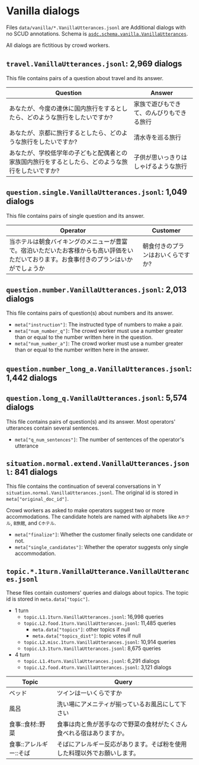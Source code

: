 
# Vanilla dialogs

Files ``data/vanilla/*.VanillaUtterances.jsonl`` are Additional dialogs with no SCUD annotations.
Schema is [``asdc.schema.vanilla.VanillaUtterances``](asdc/schema/vanilla.py).

All dialogs are fictitious by crowd workers.

## ``travel.VanillaUtterances.jsonl``: 2,969 dialogs

This file contains pairs of a question about travel and its answer.

| Question | Answer |
| --- | --- |
| あなたが、今度の連休に国内旅行をするとしたら、どのような旅行をしたいですか? | 家族で遊びもできて、のんびりもできる旅行 |
| あなたが、京都に旅行するとしたら、どのような旅行をしたいですか? | 清水寺を巡る旅行|
| あなたが、学校低学年の子どもと配偶者との家族国内旅行をするとしたら、どのような旅行をしたいですか? | 子供が思いっきりはしゃげるような旅行|

## ``question.single.VanillaUtterances.jsonl``: 1,049 dialogs

This file contains pairs of single question and its answer.

| Operator | Customer |
| --- | --- |
| 当ホテルは朝食バイキングのメニューが豊富で。宿泊いただいたお客様からも高い評価をいただいております。お食事付きのプランはいかがでしょうか | 朝食付きのプランはおいくらですか?|

## ``question.number.VanillaUtterances.jsonl``: 2,013 dialogs

This file contains pairs of question(s) about numbers and its answer.

- ``meta["instruction"]``: The instructed type of numbers to make a pair.
- ``meta["num_number_q"]``: The crowd worker must use a number greater than or equal to the number written here in the question.
- ``meta["num_number_a"]``: The crowd worker must use a number greater than or equal to the number written here in the answer.

## ``question.number_long_a.VanillaUtterances.jsonl``: 1,442 dialogs

## ``question.long_q.VanillaUtterances.jsonl``: 5,574 dialogs

This file contains pairs of question(s) and its answer.
Most operators' utterances contain several sentences.

- ``meta["q_num_sentences"]``: The number of sentences of the operator's utterance

## ``situation.normal.extend.VanillaUtterances.jsonl``: 841 dialogs

This file contains the continuation of several conversations in Y ``situation.normal.VanillaUtterances.jsonl``.
The original id is stored in ``meta["original_doc_id"]``.

Crowd workers as asked to make operators suggest two or more accommodations.
The candidate hotels are named with alphabets like ``Aホテル``, ``B旅館``, and ``Cホテル``.

- ``meta["finalize"]``: Whether the customer finally selects one candidate or not.
- ``meta["single_candidates"]``: Whether the operator suggests only single accommodation.

## ``topic.*.1turn.VanillaUtterance.VanillaUtterances.jsonl``

These files contain customers' queries and dialogs about topics.
The topic id is stored in ``meta.data["topic"]``.

- 1 turn
    - ``topic.L1.1turn.VanillaUtterances.jsonl``: 16,998 queries
    - ``topic.L2.food.1turn.VanillaUtterances.jsonl``: 11,485 queries
        - ``meta.data["topics"]``: other topics if null
        - ``meta.data["topics_dist"]``: topic votes if null
    - ``topic.L2.misc.1turn.VanillaUtterances.jsonl``: 10,914 queries
    - ``topic.L3.1turn.VanillaUtterances.jsonl``: 8,675 queries
- 4 turn
    - ``topic.L1.4turn.VanillaUtterances.jsonl``: 6,291 dialogs
    - ``topic.L2.food.4turn.VanillaUtterances.jsonl``: 3,121 dialogs

| Topic | Query |
| --- | --- |
| ベッド | ツインは一いくらですか |
| 風呂 | 洗い場にアメニティが揃っているお風呂にして下さい |
| 食事::食材::野菜 | 食事は肉と魚が苦手なので野菜の食材がたくさん食べれる宿はありますか。|
| 食事::アレルギー::そば | そばにアレルギー反応があります。そば粉を使用した料理以外でお願いします。|/vanilla/topic.L2.food.4turn.VanillaUtterances.jsonl
